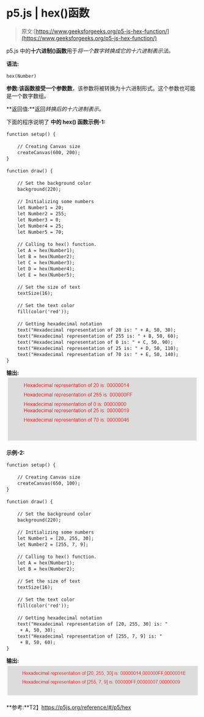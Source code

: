 # p5.js | hex()函数

> 原文:[https://www.geeksforgeeks.org/p5-js-hex-function/](https://www.geeksforgeeks.org/p5-js-hex-function/)

p5.js 中的**十六进制()函数**用于*将一个数字转换成它的十六进制表示法。*

**语法:**

```
hex(Number)
```

**参数:**该函数接受一个参数**数**，该参数将被转换为十六进制形式。这个参数也可能是一个数字数组。

**返回值:**返回*转换后的十六进制表示。*

下面的程序说明了
**中的 **hex()** 函数示例-1:**

```
function setup() {

    // Creating Canvas size
    createCanvas(600, 200);
}

function draw() {

    // Set the background color 
    background(220);

    // Initializing some numbers
    let Number1 = 20;
    let Number2 = 255;
    let Number3 = 0;
    let Number4 = 25;
    let Number5 = 70;

    // Calling to hex() function.
    let A = hex(Number1);
    let B = hex(Number2);
    let C = hex(Number3);
    let D = hex(Number4);
    let E = hex(Number5);

    // Set the size of text 
    textSize(16);

    // Set the text color 
    fill(color('red'));

    // Getting hexadecimal notation
    text("Hexadecimal representation of 20 is: " + A, 50, 30);
    text("Hexadecimal representation of 255 is: " + B, 50, 60);
    text("Hexadecimal representation of 0 is: " + C, 50, 90);
    text("Hexadecimal representation of 25 is: " + D, 50, 110);
    text("Hexadecimal representation of 70 is: " + E, 50, 140);
}
```

**输出:**
![](img/ff3cb1f01378d7e384b8c2995a4dae14.png)

**示例-2:**

```
function setup() {

    // Creating Canvas size
    createCanvas(650, 100);
}

function draw() {

    // Set the background color 
    background(220);

    // Initializing some numbers
    let Number1 = [20, 255, 30];
    let Number2 = [255, 7, 9];

    // Calling to hex() function.
    let A = hex(Number1);
    let B = hex(Number2);

    // Set the size of text 
    textSize(16);

    // Set the text color 
    fill(color('red'));

    // Getting hexadecimal notation
    text("Hexadecimal representation of [20, 255, 30] is: "
     + A, 50, 30);
    text("Hexadecimal representation of [255, 7, 9] is: " 
     + B, 50, 60);
}
```

**输出:**
![](img/6417f9cc9fab595683ce9ce2eeb6aa17.png)

**参考:**T2】https://p5js.org/reference/#/p5/hex
